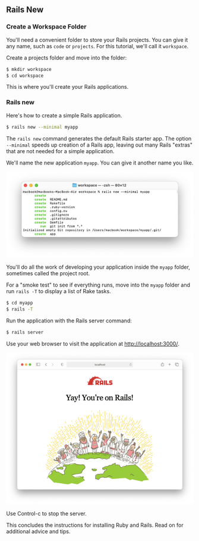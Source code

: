 ## Rails New

### Create a Workspace Folder

You'll need a convenient folder to store your Rails projects. You can give it any name, such as `code` or `projects`. For this tutorial, we'll call it `workspace`.

Create a projects folder and move into the folder:

```bash
$ mkdir workspace
$ cd workspace
```

This is where you'll create your Rails applications.

### Rails new

Here's how to create a simple Rails application.

```bash
$ rails new --minimal myapp
```

The `rails new` command generates the default Rails starter app. The option `--minimal` speeds up creation of a  Rails app, leaving out many Rails "extras" that are not needed for a simple application.

We'll name the new application `myapp`. You can give it another name you like.

![](/assets/images/rubyonrails/rails-new.png)

You'll do all the work of developing your application inside the `myapp` folder, sometimes called the project root.

For a "smoke test" to see if everything runs, move into the `myapp` folder and run `rails -T` to display a list of Rake tasks.

```bash
$ cd myapp
$ rails -T
```

Run the application with the Rails server command:

```bash
$ rails server
```

Use your web browser to visit the application at [http://localhost:3000/](http://localhost:3000/).

![](/assets/images/rubyonrails/rails-success.png)

Use Control-c to stop the server.

This concludes the instructions for installing Ruby and Rails. Read on for additional advice and tips.
